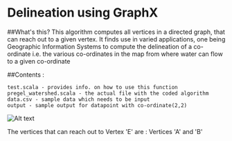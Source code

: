 Delineation using GraphX
================================

##What's this? 
This algorithm computes all vertices in a directed graph, that can reach out to a given vertex. It finds use in varied applications, one being Geographic Information Systems to compute the delineation of a co-ordinate i.e. the various co-ordinates in the map from where water can flow to a given co-ordinate

##Contents : 
```
test.scala - provides info. on how to use this function
pregel_watershed.scala - the actual file with the coded algorithm
data.csv - sample data which needs to be input
output - sample output for datapoint with co-ordinate(2,2)
```

![Alt text](http://www.markhneedham.com/blog/wp-content/uploads/2013/07/betweeness2.png "Optional title")

The vertices that can reach out to Vertex 'E' are : Vertices 'A' and 'B'
